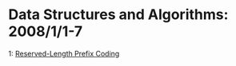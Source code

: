 # Data Structures and Algorithms: 2008/1/1-7  
1: [Reserved-Length Prefix Coding](https://doi.org/10.48550/arXiv.0801.0102)  